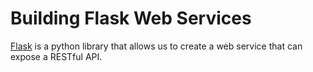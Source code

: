 # Building Flask Web Services

[Flask](http://flask.pocoo.org/) is a python library that allows us to create a web service that can expose a RESTful API.
